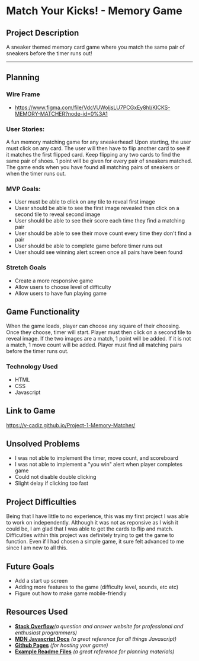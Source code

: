 # Match Your Kicks! - Memory Game


## Project Description
A sneaker themed memory card game where you match the same pair of sneakers before the timer runs out!


---

## Planning


### Wire Frame 
* https://www.figma.com/file/VdcVUWoljsLU7PCGxEy8hI/KICKS-MEMORY-MATCHER?node-id=0%3A1

### User Stories: 
A fun memory matching game for any sneakerhead! Upon starting, the user must click on any card. The user will then have to flip another card to see if it matches the first flipped card. Keep flipping any two cards to find the same pair of shoes. 1 point will be given for every pair of sneakers matched. The game ends when you have found all matching pairs of sneakers or when the timer runs out.

### MVP Goals: 
* User must be able to click on any tile to reveal first image
* Usesr should be able to see the first image revealed then click on a second tile to reveal second image
* User should be able to see their score each time they find a matching pair
* User should be able to see their move count every time they don't find a pair
* User should be able to complete game before timer runs out
* User should see winning alert screen once all pairs have been found

### Stretch Goals
* Create a more responsive game
* Allow users to choose level of difficulty 
* Allow users to have fun playing game

## Game Functionality 
When the game loads, player can choose any square of their choosing. 
Once they choose, timer will start. 
Player must then click on a second tile to reveal image.
 If the two images are a match, 1 point will be added. 
 If it is not a match, 1 move count will be added. 
 Player must find all matching pairs before the timer runs out. 

### Technology Used
* HTML
* CSS
* Javascript

## Link to Game
https://v-cadiz.github.io/Project-1-Memory-Matcher/

## Unsolved Problems
* I was not able to implement the timer, move count, and scoreboard
* I was not able to implement a "you win" alert when player completes game
* Could not disable double clicking 
* Slight delay if clicking too fast 

## Project Difficulties
Being that I have little to no experience, this was my first project I was able to work on independently. Although it was not as reponsive as I wish it could be, I am glad that I was able to get the cards to flip and match. Difficulties within this project was definitely trying to get the game to function. Even if I had chosen a simple game, it sure felt advanced to me since I am new to all this. 


## Future Goals
* Add a start up screen
* Adding more features to the game (difficulty level, sounds, etc etc)
* Figure out how to make game mobile-friendly 

## Resources Used
* **[Stack Overflow](https://stackoverflow.com/)**_(a question and answer website for professional and enthusiast programmers)_
* **[MDN Javascript Docs](https://developer.mozilla.org/en-US/docs/Web/JavaScript)** _(a great reference for all things  Javascript)_
* **[Github Pages](https://pages.github.com)** _(for hosting your game)_
* **[Example Readme Files](https://github.com/SEIR-7-06/example-readmes)** _(a great reference for planning materials)_

